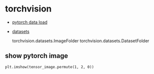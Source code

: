 # torchvision
- [pytorch data load](https://pytorch.org/tutorials/beginner/data_loading_tutorial.html)
- [datasets](https://pytorch.org/docs/stable/torchvision/datasets.html)

	torchvision.datasets.ImageFolder
	torchvision.datasets.DatasetFolder

## show pytorch image
```plt.imshow(tensor_image.permute(1, 2, 0))```
